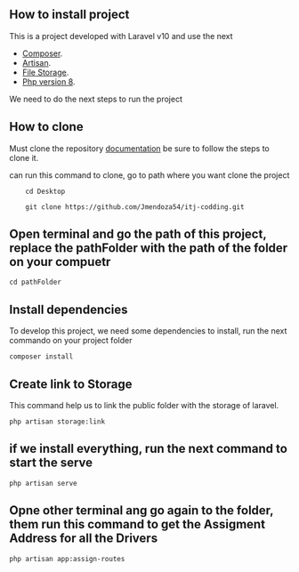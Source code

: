 ## How to install project

This is a project developed with Laravel v10 and use the next

- [Composer](https://getcomposer.org/download/).
- [Artisan](https://laravel.com/docs/10.x/artisan).
- [File Storage](https://laravel.com/docs/10.x/filesystem).
- [Php version 8](https://php.watch/articles/php-8.0-installation-update-guide-debian-ubuntu).

We need to do the next steps to run the project

## How to clone

Must clone the repository [documentation](https://docs.github.com/en/repositories/creating-and-managing-repositories/cloning-a-repository) be sure to follow the steps to clone it.

can run this command to clone, go to path where you want clone the project

```
    cd Desktop

    git clone https://github.com/Jmendoza54/itj-codding.git
```

## Open terminal and go the path of this project, replace the pathFolder with the path of the folder on your compuetr

```
cd pathFolder
```

## Install dependencies 

To develop this project, we need some dependencies to install, run the next commando on your project folder

```
composer install
```

## Create link to Storage

This command help us to link the public folder with the storage of laravel.
```
php artisan storage:link
```

## if we install everything, run the next command to start the serve

```
php artisan serve
```

## Opne other terminal ang go again to the folder, them run this command to get the Assigment Address for all the Drivers

```
php artisan app:assign-routes
```
